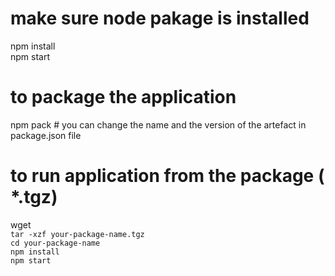 # make sure node pakage is installed 
npm install<br>
npm start<br>
# to package the application 

npm pack     # you can change the name and the version of the artefact in package.json file

# to run application from the package ( *.tgz)
wget <Url of package from JFrog artefactory> <br>
`tar -xzf your-package-name.tgz` <br>
`cd your-package-name` <br>
`npm install` <br>
`npm start` <br>



